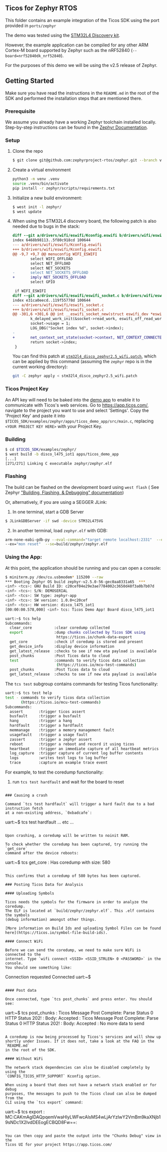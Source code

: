 ## Ticos for Zephyr RTOS

This folder contains an example integration of the Ticos SDK using the port
provided in `ports/zephyr`

The demo was tested using the
[STM32L4 Discovery kit](https://www.st.com/en/evaluation-tools/b-l475e-iot01a.html).

However, the example application can be compiled for any other ARM Cortex-M
board supported by Zephyr such as the nRF52840 (`--board=nrf52840dk_nrf52840`).

For the purposes of this demo we will be using the v2.5 release of Zephyr.

## Getting Started

Make sure you have read the instructions in the `README.md` in the root of the
SDK and performed the installation steps that are mentioned there.

### Prerequisite

We assume you already have a working Zephyr toolchain installed locally.
Step-by-step instructions can be found in the
[Zephyr Documentation](https://docs.zephyrproject.org/2.5.0/getting_started/index.html#build-hello-world).

### Setup

1. Clone the repo

   ```bash
   $ git clone git@github.com:zephyrproject-rtos/zephyr.git --branch v2.5-branch zephyr
   ```

2. Create a virtual environment

   ```bash
   python3 -m venv .venv
   source .venv/bin/activate
   pip install -r zephyr/scripts/requirements.txt
   ```

3. Initialize a new build environment:

   ```bash
   $ west init -l zephyr/
   $ west update
   ```

4. When using the STM32L4 discovery board, the following patch is also needed
   due to bugs in the stack:

   ```diff
   diff --git a/drivers/wifi/eswifi/Kconfig.eswifi b/drivers/wifi/eswifi/Kconfig.eswifi
   index 6468b98113..5f80c918cd 100644
   --- a/drivers/wifi/eswifi/Kconfig.eswifi
   +++ b/drivers/wifi/eswifi/Kconfig.eswifi
   @@ -9,7 +9,7 @@ menuconfig WIFI_ESWIFI
           select WIFI_OFFLOAD
           select NET_OFFLOAD
           select NET_SOCKETS
   -       select NET_SOCKETS_OFFLOAD
   +       imply NET_SOCKETS_OFFLOAD
           select GPIO

    if WIFI_ESWIFI
   diff --git a/drivers/wifi/eswifi/eswifi_socket.c b/drivers/wifi/eswifi/eswifi_socket.c
   index e31ca0eecd..119f55778d 100644
   --- a/drivers/wifi/eswifi/eswifi_socket.c
   +++ b/drivers/wifi/eswifi/eswifi_socket.c
   @@ -301,6 +301,6 @@ int __eswifi_socket_new(struct eswifi_dev *eswifi, int family, int type,
           k_delayed_work_init(&socket->read_work, eswifi_off_read_work);
           socket->usage = 1;
           LOG_DBG("Socket index %d", socket->index);
   -
   +       net_context_set_state(socket->context, NET_CONTEXT_CONNECTED);
           return socket->index;
    }
   ```

   You can find this patch at
   [`stm32l4_disco_zephyr2.5_wifi.patch`](./stm32l4_disco_zephyr2.5_wifi.patch),
   which can be applied by this command (assuming the `zephyr` repo is in the
   current working directory):

   ```bash
   git -C zephyr apply < stm32l4_disco_zephyr2.5_wifi.patch
   ```

### Ticos Project Key

An API key will need to be baked into the [demo app](https://ticos.io/demo-cli)
to enable it to communicate with Ticos's web services. Go to
https://app.ticos.com/, navigate to the project you want to use and select
'Settings'. Copy the 'Project Key' and paste it into
`$TICOS_SDK/examples/zephyr/apps/ticos_demo_app/src/main.c`, replacing
`<YOUR PROJECT KEY HERE>` with your Project Key.

### Building

```bash
$ cd $TICOS_SDK/examples/zephyr/
$ west build -b disco_l475_iot1 apps/ticos_demo_app
[...]
[271/271] Linking C executable zephyr/zephyr.elf
```

### Flashing

The build can be flashed on the development board using `west flash` ( See
Zephyr
["Building, Flashing, & Debugging" documentation](https://docs.zephyrproject.org/2.5.0/guides/west/build-flash-debug.html?highlight=building%20flashing#flashing-west-flash))

Or, alternatively, if you are using a SEGGER JLink:

1. In one terminal, start a GDB Server

```bash
$ JLinkGDBServer -if swd -device STM32L475VG
```

2. In another terminal, load `zephyr.elf` with GDB:

```bash
arm-none-eabi-gdb-py --eval-command="target remote localhost:2331"  --ex="mon reset" --ex="load"
--ex="mon reset"  --se=build/zephyr/zephyr.elf
```

### Using the App:

At this point, the application should be running and you can open a console:

```bash
$ miniterm.py /dev/cu.usbmodem* 115200 --raw
*** Booting Zephyr OS build zephyr-v2.5.0-56-gec0aa8331a65  ***
<inf> <tcs>: GNU Build ID: c20cef04e29e3ae7784002c3650d48f3a0b7b07d
<inf> <tcs>: S/N: DEMOSERIAL
<inf> <tcs>: SW type: zephyr-app
<inf> <tcs>: SW version: 1.0.0+c20cef
<inf> <tcs>: HW version: disco_l475_iot1
[00:00:00.578,000] <inf> tcs: Ticos Demo App! Board disco_l475_iot1

uart:~$ tcs help
Subcommands:
  clear_core          :clear coredump collected
  export              :dump chunks collected by Ticos SDK using
                       https://ticos.io/chunk-data-export
  get_core            :check if coredump is stored and present
  get_device_info     :display device information
  get_latest_release  :checks to see if new ota payload is available
  post_chunks         :Post Ticos data to cloud
  test                :commands to verify ticos data collection
                       (https://ticos.io/mcu-test-commands)
  post_chunks         :Post Ticos data to cloud
  get_latest_release  :checks to see if new ota payload is available
```

The `tcs test` subgroup contains commands for testing Ticos functionality:

```bash
uart:~$ tcs test help
test - commands to verify ticos data collection
       (https://ticos.io/mcu-test-commands)
Subcommands:
  assert       :trigger ticos assert
  busfault     :trigger a busfault
  hang         :trigger a hang
  hardfault    :trigger a hardfault
  memmanage    :trigger a memory management fault
  usagefault   :trigger a usage fault
  zassert      :trigger a zephyr assert
  reboot       :trigger a reboot and record it using ticos
  heartbeat    :trigger an immediate capture of all heartbeat metrics
  log_capture  :trigger capture of current log buffer contents
  logs         :writes test logs to log buffer
  trace        :capture an example trace event
```

For example, to test the coredump functionality:

1. run `tcs test hardfault` and wait for the board to reset
```

### Causing a crash

Command `tcs test hardfault` will trigger a hard fault due to a bad instruction fetch
at a non-existing address, `0xbadcafe`:

```
uart:~$ tcs test hardfault
... etc ...
```

Upon crashing, a coredump will be written to noinit RAM.

To check whether the coredump has been captured, try running the `get_core`
command after the device reboots:

```
uart:~$ tcs get_core
<inf> <tcs>: Has coredump with size: 580
```

This confirms that a coredump of 580 bytes has been captured.

### Posting Ticos Data for Analysis

#### Uploading Symbols

Ticos needs the symbols for the firmware in order to analyze the coredump.
The ELF is located at `build/zephyr/zephyr.elf`. This .elf contains the symbols
(debug information) amongst other things.

[More information on Build Ids and uploading Symbol Files can be found here](https://ticos.io/symbol-file-build-ids).

#### Connect WiFi

Before we can send the coredump, we need to make sure WiFi is connected to the
internet. Type `wifi connect <SSID> <SSID_STRLEN> 0 <PASSWORD>` in the console.
You should see something like:

```
Connection requested
Connected
uart:~$
```

#### Post data

Once connected, type `tcs post_chunks` and press enter. You should see:

```
uart:~$ tcs post_chunks
<dbg> <tcs>: Ticos Message Post Complete: Parse Status 0 HTTP Status 202!
<dbg> <tcs>: Body: Accepted
<dbg> <tcs>: Ticos Message Post Complete: Parse Status 0 HTTP Status 202!
<dbg> <tcs>: Body: Accepted
<dbg> <tcs>: No more data to send
```

A coredump is now being processed by Ticos's services and will show up
shortly under Issues. If it does not, take a look at the FAQ in the `README.md`
in the root of the SDK.

#### Without WiFi

The network stack dependencies can also be disabled completely by using the
`CONFIG_TICOS_HTTP_SUPPORT` Kconfig option.

When using a board that does not have a network stack enabled or for debug
purposes, the messages to push to the Ticos cloud can also be dumped from the
CLI using the `tcs export` command:

```
uart:~$ tcs export
<inf> <tcs>: MC:CAKmAgIDAQpqemVwaHlyLWFwcAlsMS4wLjArYzIwY2VmBm9kaXNjb19sNDc1X2lvdDEEogECBQD8Fw==:
```

You can then copy and paste the output into the "Chunks Debug" view in the
Ticos UI for your project https://app.ticos.com/
